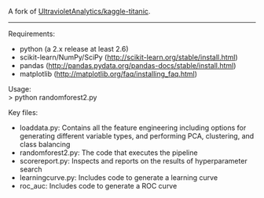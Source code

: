 A fork of [UltravioletAnalytics/kaggle-titanic](https://github.com/UltravioletAnalytics/kaggle-titanic).

---

Requirements:
- python (a 2.x release at least 2.6)
- scikit-learn/NumPy/SciPy (http://scikit-learn.org/stable/install.html)
- pandas (http://pandas.pydata.org/pandas-docs/stable/install.html)
- matplotlib (http://matplotlib.org/faq/installing_faq.html)

Usage:<br/>
    > python randomforest2.py

Key files:
- loaddata.py: Contains all the feature engineering including options for generating different variable types, and performing PCA, clustering, and class balancing
- randomforest2.py: The code that executes the pipeline
- scorereport.py: Inspects and reports on the results of hyperparameter search
- learningcurve.py: Includes code to generate a learning curve
- roc_auc: Includes code to generate a ROC curve